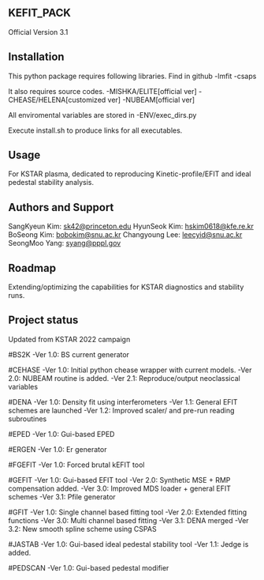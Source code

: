 ## KEFIT_PACK
Official Version 3.1

## Installation
This python package requires following libraries.
Find in github
-lmfit
-csaps

It also requires source codes.
-MISHKA/ELITE[official ver]
-CHEASE/HELENA[customized ver]
-NUBEAM[official ver]

All enviromental variables are stored in
-ENV/exec_dirs.py

Execute install.sh to produce links for all executables.

## Usage
For KSTAR plasma, dedicated to reproducing Kinetic-profile/EFIT and ideal pedestal stability analysis.

## Authors and Support
SangKyeun Kim: sk42@princeton.edu
HyunSeok Kim: hskim0618@kfe.re.kr
BoSeong Kim: bobokim@snu.ac.kr
Changyoung Lee: leecyid@snu.ac.kr
SeongMoo Yang: syang@pppl.gov

## Roadmap
Extending/optimizing the capabilities for KSTAR diagnostics and stability runs.

## Project status
Updated from KSTAR 2022 campaign

#BS2K
-Ver 1.0: BS current generator

#CEHASE
-Ver 1.0: Initial python chease wrapper with current models.
-Ver 2.0: NUBEAM routine is added.
-Ver 2.1: Reproduce/output neoclassical variables

#DENA
-Ver 1.0: Density fit using interferometers 
-Ver 1.1: General EFIT schemes are launched 
-Ver 1.2: Improved scaler/ and pre-run reading subroutines

#EPED
-Ver 1.0: Gui-based EPED

#ERGEN
-Ver 1.0: Er generator

#FGEFIT
-Ver 1.0: Forced brutal kEFIT tool

#GEFIT
-Ver 1.0: Gui-based EFIT tool
-Ver 2.0: Synthetic MSE + RMP compensation added.
-Ver 3.0: Improved MDS loader + general EFIT schemes
-Ver 3.1: Pfile generator

#GFIT
-Ver 1.0: Single channel based fitting tool
-Ver 2.0: Extended fitting functions
-Ver 3.0: Multi channel based fitting
-Ver 3.1: DENA merged
-Ver 3.2: New smooth spline scheme using CSPAS

#JASTAB
-Ver 1.0: Gui-based ideal pedestal stability tool
-Ver 1.1: Jedge is added.

#PEDSCAN
-Ver 1.0: Gui-based pedestal modifier
